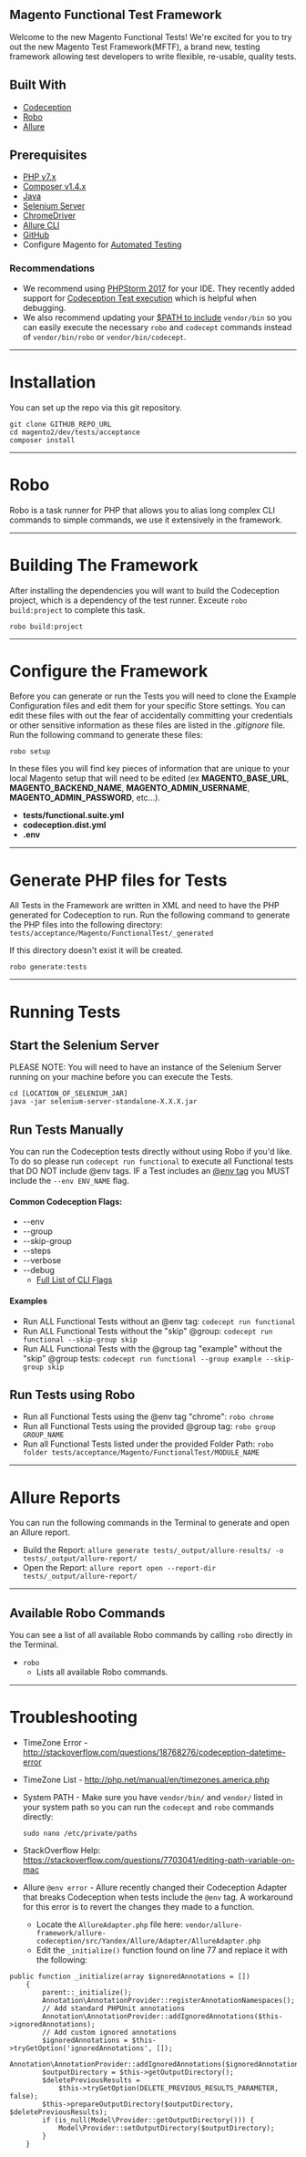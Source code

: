 ## Magento Functional Test Framework
Welcome to the new Magento Functional Tests! We're excited for you to try out the new Magento Test Framework(MFTF), a brand new, testing framework allowing test developers to write flexible, re-usable, quality tests.

## Built With
* [Codeception](http://codeception.com/)
* [Robo](http://robo.li/)
* [Allure](http://allure.qatools.ru/)

## Prerequisites
* [PHP v7.x](http://php.net/manual/en/install.php)
* [Composer v1.4.x](https://getcomposer.org/download/)
* [Java](https://www.java.com/en/download/)
* [Selenium Server](http://selenium-release.storage.googleapis.com/index.html/)
* [ChromeDriver](https://chromedriver.storage.googleapis.com/index.html?path=2.33/)
* [Allure CLI](https://docs.qameta.io/allure/latest/#_installing_a_commandline)
* [GitHub](https://desktop.github.com/)
* Configure Magento for [Automated Testing](http://devdocs.magento.com/guides/v2.0/mtf/mtf_quickstart/mtf_quickstart_magento.html)

### Recommendations
* We recommend using [PHPStorm 2017](https://www.jetbrains.com/phpstorm/) for your IDE. They recently added support for [Codeception Test execution](https://blog.jetbrains.com/phpstorm/2017/03/codeception-support-comes-to-phpstorm-2017-1/) which is helpful when debugging.
* We also recommend updating your [$PATH to include](https://stackoverflow.com/questions/7703041/editing-path-variable-on-mac) `vendor/bin` so you can easily execute the necessary `robo` and `codecept` commands instead of `vendor/bin/robo` or `vendor/bin/codecept`.  

----

# Installation
You can set up the repo via this git repository.
```
git clone GITHUB_REPO_URL
cd magento2/dev/tests/acceptance
composer install
```

----

# Robo
Robo is a task runner for PHP that allows you to alias long complex CLI commands to simple commands, we use it extensively in the framework.

----

# Building The Framework
After installing the dependencies you will want to build the Codeception project, which is a dependency of the test runner. Exceute `robo build:project` to complete this task.

`robo build:project`

----

# Configure the Framework
Before you can generate or run the Tests you will need to clone the Example Configuration files and edit them for your specific Store settings. You can edit these files with out the fear of accidentally committing your credentials or other sensitive information as these files are listed in the *.gitignore* file.
Run the following command to generate these files:

`robo setup`

In these files you will find key pieces of information that are unique to your local Magento setup that will need to be edited (ex **MAGENTO_BASE_URL**, **MAGENTO_BACKEND_NAME**, **MAGENTO_ADMIN_USERNAME**, **MAGENTO_ADMIN_PASSWORD**, etc...).
* **tests/functional.suite.yml**
* **codeception.dist.yml**
* **.env**

----

# Generate PHP files for Tests
All Tests in the Framework are written in XML and need to have the PHP generated for Codeception to run. Run the following command to generate the PHP files into the following directory: `tests/acceptance/Magento/FunctionalTest/_generated`

If this directory doesn't exist it will be created.

`robo generate:tests`

----

# Running Tests
## Start the Selenium Server
PLEASE NOTE: You will need to have an instance of the Selenium Server running on your machine before you can execute the Tests.

```
cd [LOCATION_OF_SELENIUM_JAR]
java -jar selenium-server-standalone-X.X.X.jar
```

## Run Tests Manually
You can run the Codeception tests directly without using Robo if you'd like. To do so please run `codecept run functional` to execute all Functional tests that DO NOT include @env tags. IF a Test includes an [@env tag](http://codeception.com/docs/07-AdvancedUsage#Environments) you MUST include the `--env ENV_NAME` flag.

#### Common Codeception Flags:

* --env
* --group
* --skip-group
* --steps
* --verbose
* --debug
  * [Full List of CLI Flags](http://codeception.com/docs/reference/Commands#Run)

#### Examples

* Run ALL Functional Tests without an @env tag: `codecept run functional`
* Run ALL Functional Tests without the "skip" @group: `codecept run functional --skip-group skip`
* Run ALL Functional Tests with the @group tag "example" without the "skip" @group tests: `codecept run functional --group example --skip-group skip`

## Run Tests using Robo
* Run all Functional Tests using the @env tag "chrome": `robo chrome`
* Run all Functional Tests using the provided @group tag: `robo group GROUP_NAME`
* Run all Functional Tests listed under the provided Folder Path: `robo folder tests/acceptance/Magento/FunctionalTest/MODULE_NAME`

----

# Allure Reports
You can run the following commands in the Terminal to generate and open an Allure report.

* Build the Report: `allure generate tests/_output/allure-results/ -o tests/_output/allure-report/`
* Open the Report: `allure report open --report-dir tests/_output/allure-report/`

----


## Available Robo Commands
You can see a list of all available Robo commands by calling `robo` directly in the Terminal.

* `robo`
  * Lists all available Robo commands.

----

# Troubleshooting
* TimeZone Error - http://stackoverflow.com/questions/18768276/codeception-datetime-error
* TimeZone List - http://php.net/manual/en/timezones.america.php
* System PATH - Make sure you have `vendor/bin/` and `vendor/` listed in your system path so you can run the  `codecept` and `robo` commands directly:

    `sudo nano /etc/private/paths`
    
* StackOverflow Help: https://stackoverflow.com/questions/7703041/editing-path-variable-on-mac
* Allure `@env error` - Allure recently changed their Codeception Adapter that breaks Codeception when tests include the `@env` tag. A workaround for this error is to revert the changes they made to a function. 
    * Locate the `AllureAdapter.php` file here: `vendor/allure-framework/allure-codeception/src/Yandex/Allure/Adapter/AllureAdapter.php`
    * Edit the `_initialize()` function found on line 77 and replace it with the following:
```
public function _initialize(array $ignoredAnnotations = [])
    {
        parent::_initialize();
        Annotation\AnnotationProvider::registerAnnotationNamespaces();
        // Add standard PHPUnit annotations
        Annotation\AnnotationProvider::addIgnoredAnnotations($this->ignoredAnnotations);
        // Add custom ignored annotations
        $ignoredAnnotations = $this->tryGetOption('ignoredAnnotations', []);
        Annotation\AnnotationProvider::addIgnoredAnnotations($ignoredAnnotations);
        $outputDirectory = $this->getOutputDirectory();
        $deletePreviousResults =
            $this->tryGetOption(DELETE_PREVIOUS_RESULTS_PARAMETER, false);
        $this->prepareOutputDirectory($outputDirectory, $deletePreviousResults);
        if (is_null(Model\Provider::getOutputDirectory())) {
            Model\Provider::setOutputDirectory($outputDirectory);
        }
    }
```

